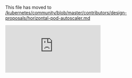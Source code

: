 This file has moved to [/kubernetes/community/blob/master/contributors/design-proposals/horizontal-pod-autoscaler.md](https://github.com/kubernetes/community/blob/master/contributors/design-proposals/horizontal-pod-autoscaler.md)


<!-- BEGIN MUNGE: GENERATED_ANALYTICS -->
[![Analytics](https://kubernetes-site.appspot.com/UA-36037335-10/GitHub/docs/design/horizontal-pod-autoscaler.md?pixel)]()
<!-- END MUNGE: GENERATED_ANALYTICS -->
